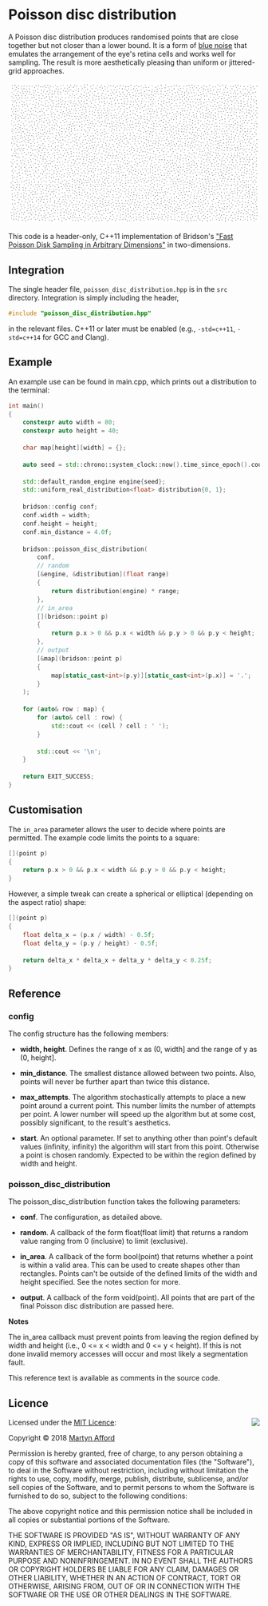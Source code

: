 # Poisson disc distribution

A Poisson disc distribution produces randomised points that are close together
but not closer than a lower bound. It is a form of
[blue noise](https://en.wikipedia.org/wiki/Blue_noise#Blue_noise) that emulates
the arrangement of the eye's retina cells and works well for sampling. The
result is more aesthetically pleasing than uniform or jittered-grid approaches.

![Poisson disc distribution](example.png)

This code is a header-only, C++11 implementation of Bridson's
["Fast Poisson Disk Sampling in Arbitrary Dimensions"](http://www.cs.ubc.ca/~rbridson/docs/bridson-siggraph07-poissondisk.pdf)
in two-dimensions.

## Integration

The single header file, `poisson_disc_distribution.hpp` is in the `src`
directory. Integration is simply including the header,

```c++
#include "poisson_disc_distribution.hpp"
```

in the relevant files. C++11 or later must be enabled (e.g., `-std=c++11`,
`-std=c++14` for GCC and Clang).

## Example

An example use can be found in main.cpp, which prints out a distribution to the
terminal:

```c++
int main()
{
    constexpr auto width = 80;
    constexpr auto height = 40;

    char map[height][width] = {};

    auto seed = std::chrono::system_clock::now().time_since_epoch().count();

    std::default_random_engine engine{seed};
    std::uniform_real_distribution<float> distribution{0, 1};

    bridson::config conf;
    conf.width = width;
    conf.height = height;
    conf.min_distance = 4.0f;

    bridson::poisson_disc_distribution(
        conf,
        // random
        [&engine, &distribution](float range)
        {
            return distribution(engine) * range;
        },
        // in_area
        [](bridson::point p)
        {
            return p.x > 0 && p.x < width && p.y > 0 && p.y < height;
        },
        // output
        [&map](bridson::point p)
        {
            map[static_cast<int>(p.y)][static_cast<int>(p.x)] = '.';
        }
    );

    for (auto& row : map) {
        for (auto& cell : row) {
            std::cout << (cell ? cell : ' ');
        }

        std::cout << '\n';
    }

    return EXIT_SUCCESS;
}
```

## Customisation

The `in_area` parameter allows the user to decide where points are permitted.
The example code limits the points to a square:

```c++
[](point p)
{
    return p.x > 0 && p.x < width && p.y > 0 && p.y < height;
}
```

However, a simple tweak can create a spherical or elliptical (depending on the
aspect ratio) shape:

```c++
[](point p)
{
    float delta_x = (p.x / width) - 0.5f;
    float delta_y = (p.y / height) - 0.5f;

    return delta_x * delta_x + delta_y * delta_y < 0.25f;
}
```

## Reference

### config

The config structure has the following members:

- **width, height**. Defines the range of x as (0, width] and the range of y as
(0, height].

- **min_distance**. The smallest distance allowed between two points. Also,
points will never be further apart than twice this distance.

- **max_attempts**. The algorithm stochastically attempts to place a new point
around a current point. This number limits the number of attempts per point. A
lower number will speed up the algorithm but at some cost, possibly significant,
to the result's aesthetics.

- **start**. An optional parameter. If set to anything other than point's
default values (infinity, infinity) the algorithm will start from this point.
Otherwise a point is chosen randomly. Expected to be within the region defined
by width and height.

### poisson_disc_distribution

The poisson_disc_distribution function takes the following parameters:

- **conf**. The configuration, as detailed above.

- **random**. A callback of the form float(float limit) that returns a random
value ranging from 0 (inclusive) to limit (exclusive).

- **in_area**. A callback of the form bool(point) that returns whether a point
is within a valid area. This can be used to create shapes other than rectangles.
Points can't be outside of the defined limits of the width and height specified.
See the notes section for more.

- **output**. A callback of the form void(point). All points that are part of
the final Poisson disc distribution are passed here.

**Notes**

The in_area callback must prevent points from leaving the region defined by
width and height (i.e., 0 <= x < width and 0 <= y < height). If this is not
done invalid memory accesses will occur and most likely a segmentation fault.

This reference text is available as comments in the source code.

## Licence

<img align="right" src="http://opensource.org/trademarks/opensource/OSI-Approved-License-100x137.png">

Licensed under the [MIT Licence](http://opensource.org/licenses/MIT):

Copyright &copy; 2018 [Martyn Afford](http://mafford.com)

Permission is hereby granted, free of charge, to any person obtaining a copy of
this software and associated documentation files (the "Software"), to deal in
the Software without restriction, including without limitation the rights to
use, copy, modify, merge, publish, distribute, sublicense, and/or sell copies of
the Software, and to permit persons to whom the Software is furnished to do so,
subject to the following conditions:

The above copyright notice and this permission notice shall be included in all
copies or substantial portions of the Software.

THE SOFTWARE IS PROVIDED "AS IS", WITHOUT WARRANTY OF ANY KIND, EXPRESS OR
IMPLIED, INCLUDING BUT NOT LIMITED TO THE WARRANTIES OF MERCHANTABILITY,
FITNESS FOR A PARTICULAR PURPOSE AND NONINFRINGEMENT. IN NO EVENT SHALL THE
AUTHORS OR COPYRIGHT HOLDERS BE LIABLE FOR ANY CLAIM, DAMAGES OR OTHER
LIABILITY, WHETHER IN AN ACTION OF CONTRACT, TORT OR OTHERWISE, ARISING FROM,
OUT OF OR IN CONNECTION WITH THE SOFTWARE OR THE USE OR OTHER DEALINGS IN THE
SOFTWARE.

